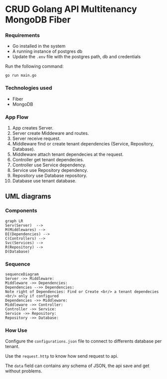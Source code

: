 # CRUD Golang API Multitenancy MongoDB Fiber

### Requirements

- Go installed in the system
- A running instance of postgres db
- Update the `.env` file with the postgres path, db and credentials

Run the following command:
```
go run main.go
```
### Technologies used
- Fiber
- MongoDB

### App Flow
1. App creates Server.
2. Server create Middeware and routes.
3. Server receive request.
4. Middleware find or create tenant dependencies (Service, Repository, Database).
5. Middleware attach tenant dependecies at the request.
6. Controller get tenant dependecies.
7. Controller use Service dependency.
8. Service use Repository dependency.
9. Repository use Database repository.
10. Database use tenant database. 


## UML diagrams

### Components

```mermaid
graph LR
Serv(Server)  --> 
M(Middlewares) -->
DI(Dependencies) -->
C(Controllers) --> 
Svc(Services) --> 
R(Repository) -->
D(Database)
```
### Sequence

```mermaid
sequenceDiagram
Server ->> Middleware: 
Middleware ->> Dependencies: 
Dependencies -->> Dependencies: 
Note right of Dependencies: Find or Create <br/> a tenant dependecies <br/> only if configured
Dependencies ->> Middleware: 
Middleware ->> Controller: 
Controller ->> Service: 
Service ->> Repository: 
Repository ->> Database: 
```
### How Use
Configure the `configurations.json` file to connect to differents database per tenant.

Use the `request.http` to know how send request to api.

The `data` field can contains any schema of JSON, the api save and get without problems.
